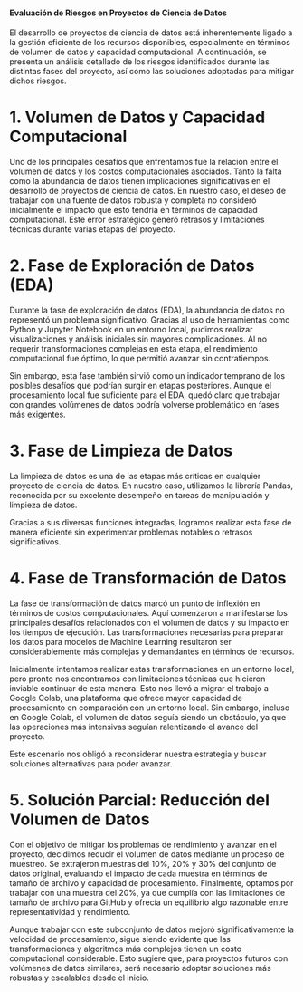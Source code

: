 #### Evaluación de Riesgos en Proyectos de Ciencia de Datos

El desarrollo de proyectos de ciencia de datos está inherentemente ligado a la gestión eficiente de los recursos disponibles, especialmente en términos de volumen de datos y capacidad computacional. A continuación, se presenta un análisis detallado de los riesgos identificados durante las distintas fases del proyecto, así como las soluciones adoptadas para mitigar dichos riesgos.

# 1. Volumen de Datos y Capacidad Computacional
Uno de los principales desafíos que enfrentamos fue la relación entre el volumen de datos y los costos computacionales asociados. Tanto la falta como la abundancia de datos tienen implicaciones significativas en el desarrollo de proyectos de ciencia de datos. En nuestro caso, el deseo de trabajar con una fuente de datos robusta y completa no consideró inicialmente el impacto que esto tendría en términos de capacidad computacional. Este error estratégico generó retrasos y limitaciones técnicas durante varias etapas del proyecto.

# 2. Fase de Exploración de Datos (EDA)
Durante la fase de exploración de datos (EDA), la abundancia de datos no representó un problema significativo. Gracias al uso de herramientas como Python y Jupyter Notebook en un entorno local, pudimos realizar visualizaciones y análisis iniciales sin mayores complicaciones. Al no requerir transformaciones complejas en esta etapa, el rendimiento computacional fue óptimo, lo que permitió avanzar sin contratiempos.

Sin embargo, esta fase también sirvió como un indicador temprano de los posibles desafíos que podrían surgir en etapas posteriores. Aunque el procesamiento local fue suficiente para el EDA, quedó claro que trabajar con grandes volúmenes de datos podría volverse problemático en fases más exigentes.

# 3. Fase de Limpieza de Datos
La limpieza de datos es una de las etapas más críticas en cualquier proyecto de ciencia de datos. En nuestro caso, utilizamos la librería Pandas, reconocida por su excelente desempeño en tareas de manipulación y limpieza de datos.

Gracias a sus diversas funciones integradas, logramos realizar esta fase de manera eficiente sin experimentar problemas notables o retrasos significativos.

# 4. Fase de Transformación de Datos

La fase de transformación de datos marcó un punto de inflexión en términos de costos computacionales. Aquí comenzaron a manifestarse los principales desafíos relacionados con el volumen de datos y su impacto en los tiempos de ejecución. Las transformaciones necesarias para preparar los datos para modelos de Machine Learning resultaron ser considerablemente más complejas y demandantes en términos de recursos.

Inicialmente intentamos realizar estas transformaciones en un entorno local, pero pronto nos encontramos con limitaciones técnicas que hicieron inviable continuar de esta manera. Esto nos llevó a migrar el trabajo a Google Colab, una plataforma que ofrece mayor capacidad de procesamiento en comparación con un entorno local. Sin embargo, incluso en Google Colab, el volumen de datos seguía siendo un obstáculo, ya que las operaciones más intensivas seguían ralentizando el avance del proyecto.

Este escenario nos obligó a reconsiderar nuestra estrategia y buscar soluciones alternativas para poder avanzar.

# 5. Solución Parcial: Reducción del Volumen de Datos

Con el objetivo de mitigar los problemas de rendimiento y avanzar en el proyecto, decidimos reducir el volumen de datos mediante un proceso de muestreo. Se extrajeron muestras del 10%, 20% y 30% del conjunto de datos original, evaluando el impacto de cada muestra en términos de tamaño de archivo y capacidad de procesamiento. Finalmente, optamos por trabajar con una muestra del 20%, ya que cumplía con las limitaciones de tamaño de archivo para GitHub y ofrecía un equilibrio algo razonable entre representatividad y rendimiento.

Aunque trabajar con este subconjunto de datos mejoró significativamente la velocidad de procesamiento, sigue siendo evidente que las transformaciones y algoritmos más complejos tienen un costo computacional considerable. Esto sugiere que, para proyectos futuros con volúmenes de datos similares, será necesario adoptar soluciones más robustas y escalables desde el inicio.

